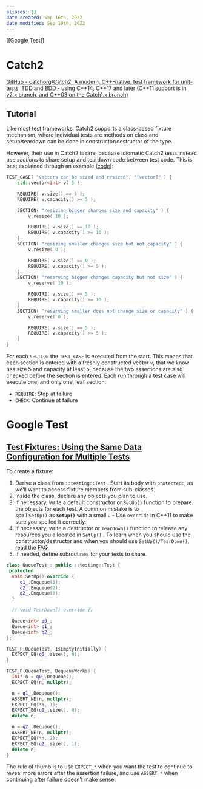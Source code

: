 ```yaml
---
aliases: []
date created: Sep 16th, 2022
date modified: Sep 19th, 2022
---
```

[[Google Test]]
# Catch2
[GitHub - catchorg/Catch2: A modern, C++-native, test framework for unit-tests, TDD and BDD - using C++14, C++17 and later (C++11 support is in v2.x branch, and C++03 on the Catch1.x branch)](https://github.com/catchorg/Catch2)

## Tutorial
Like most test frameworks, Catch2 supports a class-based fixture mechanism, where individual tests are methods on class and setup/teardown can be done in constructor/destructor of the type.

However, their use in Catch2 is rare, because idiomatic Catch2 tests instead use _sections_ to share setup and teardown code between test code. This is best explained through an example ([code](https://github.com/catchorg/Catch2/blob/devel/examples/100-Fix-Section.cpp)):

```c++
TEST_CASE( "vectors can be sized and resized", "[vector]" ) {
    std::vector<int> v( 5 );

    REQUIRE( v.size() == 5 );
    REQUIRE( v.capacity() >= 5 );

    SECTION( "resizing bigger changes size and capacity" ) {
        v.resize( 10 );

        REQUIRE( v.size() == 10 );
        REQUIRE( v.capacity() >= 10 );
    }
    SECTION( "resizing smaller changes size but not capacity" ) {
        v.resize( 0 );

        REQUIRE( v.size() == 0 );
        REQUIRE( v.capacity() >= 5 );
    }
    SECTION( "reserving bigger changes capacity but not size" ) {
        v.reserve( 10 );

        REQUIRE( v.size() == 5 );
        REQUIRE( v.capacity() >= 10 );
    }
    SECTION( "reserving smaller does not change size or capacity" ) {
        v.reserve( 0 );

        REQUIRE( v.size() == 5 );
        REQUIRE( v.capacity() >= 5 );
    }
}
```

For each `SECTION` the `TEST_CASE` is executed from the start. This means that each section is entered with a freshly constructed vector `v`, that we know has size 5 and capacity at least 5, because the two assertions are also checked before the section is entered. Each run through a test case will execute one, and only one, leaf section.

- `REQUIRE`: Stop at failure
- `CHECK`: Continue at failure

# Google Test
## [Test Fixtures: Using the Same Data Configuration for Multiple Tests](https://google.github.io/googletest/primer.html#same-data-multiple-tests)
To create a fixture:
1. Derive a class from `::testing::Test` . Start its body with `protected:`, as we’ll want to access fixture members from sub-classes.
2. Inside the class, declare any objects you plan to use.
3. If necessary, write a default constructor or `SetUp()` function to prepare the objects for each test. A common mistake is to spell `SetUp()` as **`Setup()`** with a small `u` - Use `override` in C++11 to make sure you spelled it correctly.
4. If necessary, write a destructor or `TearDown()` function to release any resources you allocated in `SetUp()` . To learn when you should use the constructor/destructor and when you should use `SetUp()/TearDown()`, read the [FAQ](https://google.github.io/googletest/faq.html#CtorVsSetUp).
5. If needed, define subroutines for your tests to share.

```c++
class QueueTest : public ::testing::Test {
 protected:
  void SetUp() override {
     q1_.Enqueue(1);
     q2_.Enqueue(2);
     q2_.Enqueue(3);
  }

  // void TearDown() override {}

  Queue<int> q0_;
  Queue<int> q1_;
  Queue<int> q2_;
};

TEST_F(QueueTest, IsEmptyInitially) {
  EXPECT_EQ(q0_.size(), 0);
}

TEST_F(QueueTest, DequeueWorks) {
  int* n = q0_.Dequeue();
  EXPECT_EQ(n, nullptr);

  n = q1_.Dequeue();
  ASSERT_NE(n, nullptr);
  EXPECT_EQ(*n, 1);
  EXPECT_EQ(q1_.size(), 0);
  delete n;

  n = q2_.Dequeue();
  ASSERT_NE(n, nullptr);
  EXPECT_EQ(*n, 2);
  EXPECT_EQ(q2_.size(), 1);
  delete n;
}
```

The rule of thumb is to use `EXPECT_*` when you want the test to continue to reveal more errors after the assertion failure, and use `ASSERT_*` when continuing after failure doesn’t make sense.
